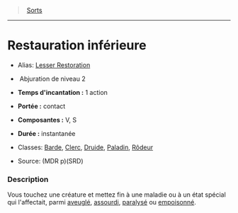﻿> [Sorts](hd_spells.md)

---

# Restauration inférieure

- Alias: [Lesser Restoration](srd_spells_lesser_restoration.md)

-  Abjuration de niveau 2

- **Temps d'incantation :** 1 action

- **Portée :** contact

- **Composantes :** V, S</Components-->

- **Durée :** instantanée

- Classes: [Barde](hd_bard.md), [Clerc](hd_cleric.md), [Druide](hd_druid.md), [Paladin](hd_paladin.md), [Rôdeur](hd_ranger.md)

- Source: (MDR p)(SRD)

### Description

Vous touchez une créature et mettez fin à une maladie ou à un état spécial qui l'affectait, parmi [aveuglé](hd_conditions_aveugle.md), [assourdi](hd_conditions_assourdi.md), [paralysé](hd_conditions_paralyse.md) ou [empoisonné](hd_conditions_empoisonne.md).

